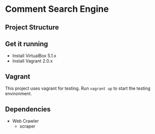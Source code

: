 # Comment Search Engine

## Project Structure

## Get it running

- Install VirtualBox 5.1.x
- Install Vagrant 2.0.x

## Vagrant

This project uses vagrant for testing. Run `vagrant up` to start the testing environment.

## Dependencies

- Web Crawler
  - scraper
